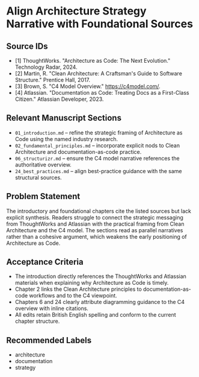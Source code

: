 # Align Architecture Strategy Narrative with Foundational Sources

## Source IDs
- [1] ThoughtWorks. "Architecture as Code: The Next Evolution." Technology Radar, 2024.
- [2] Martin, R. "Clean Architecture: A Craftsman's Guide to Software Structure." Prentice Hall, 2017.
- [3] Brown, S. "C4 Model Overview." https://c4model.com/.
- [4] Atlassian. "Documentation as Code: Treating Docs as a First-Class Citizen." Atlassian Developer, 2023.

## Relevant Manuscript Sections
- `01_introduction.md` – refine the strategic framing of Architecture as Code using the named industry research.
- `02_fundamental_principles.md` – incorporate explicit nods to Clean Architecture and documentation-as-code practice.
- `06_structurizr.md` – ensure the C4 model narrative references the authoritative overview.
- `24_best_practices.md` – align best-practice guidance with the same structural sources.

## Problem Statement
The introductory and foundational chapters cite the listed sources but lack explicit synthesis. Readers struggle to connect the strategic messaging from ThoughtWorks and Atlassian with the practical framing from Clean Architecture and the C4 model. The sections read as parallel narratives rather than a cohesive argument, which weakens the early positioning of Architecture as Code.

## Acceptance Criteria
- The introduction directly references the ThoughtWorks and Atlassian materials when explaining why Architecture as Code is timely.
- Chapter 2 links the Clean Architecture principles to documentation-as-code workflows and to the C4 viewpoint.
- Chapters 6 and 24 clearly attribute diagramming guidance to the C4 overview with inline citations.
- All edits retain British English spelling and conform to the current chapter structure.

## Recommended Labels
- architecture
- documentation
- strategy

